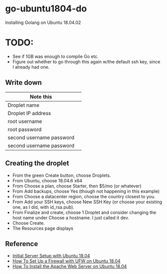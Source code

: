 # go-ubuntu1804-do

Installing Golang on Ubuntu 18.04.02

# TODO:
* See if 1GB was enough to compile Go etc.
* Figure out whether to go through this again w/the default ssh key, since I already had one.

## Write down



| Note this                |                            |
| ------------------------ | -------------------------- |
| Droplet name             |                            |
| Droplet IP address       |                            |
| root username            |                            |
| root password            |                            |
| second username password |                            |
| second username password |                            |

## Creating the droplet

* From the green Create button, choose Droplets.
* From Ubuntu, choose 18.04.6 x64
* From Choose a plan, choose Starter, then $5/mo (or whatever)
* From Add backups, choose Yes (though not happening in this example)
* From Choose a datacenter region, choose the country closest to you.
* From Add your SSH keys, choose New SSH Key (or choose your existing one, as I did, with id_rsa.pub).
* From Finalize and create, choose 1 Droplet and consider changing the host name under Choose a hostname. I just called it dev.
* Choose Create.
* The Resources page displays 


## Reference

* [Initial Server Setup with Ubuntu 18.04](https://www.digitalocean.com/community/tutorials/initial-server-setup-with-ubuntu-18-04)
* [How To Set Up a Firewall with UFW on Ubuntu 18.04 ](https://www.digitalocean.com/community/tutorials/how-to-set-up-a-firewall-with-ufw-on-ubuntu-18-04)
* [How To Install the Apache Web Server on Ubuntu 18.04](https://www.digitalocean.com/community/tutorials/how-to-install-the-apache-web-server-on-ubuntu-18-04)

